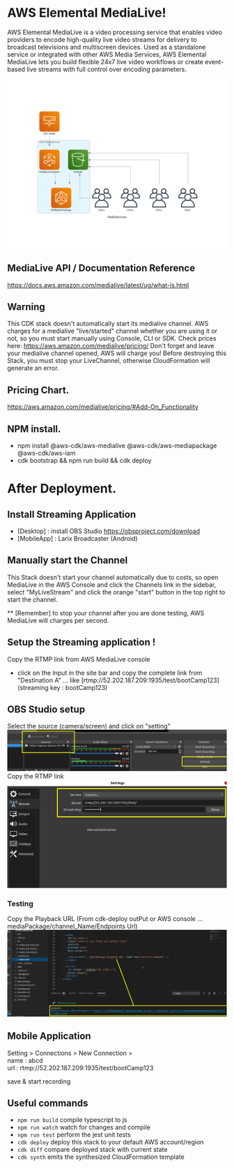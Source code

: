 

# AWS Elemental MediaLive!
AWS Elemental MediaLive is a video processing service that enables video providers to encode high-quality live video streams for delivery to broadcast televisions and multiscreen devices. Used as a standalone service or integrated with other AWS Media Services, AWS Elemental MediaLive lets you build flexible 24x7 live video workflows or create event-based live streams with full control over encoding parameters.

![AWS MediaLive Architecture](img/ML.png)

## MediaLive API / Documentation Reference
https://docs.aws.amazon.com/medialive/latest/ug/what-is.html


## Warning
This CDK stack doesn't automatically start its medialive channel. AWS charges for a medialive "live/started" channel whether you are using it or not, so you must start manually using Console, CLI or SDK. Check prices here: https://aws.amazon.com/medialive/pricing/
Don't forget and leave your medialive channel opened, AWS will charge you!
Before destroying this Stack, you must stop your LiveChannel, otherwise CloudFormation will generate an error.

## Pricing Chart.
https://aws.amazon.com/medialive/pricing/#Add-On_Functionality


## NPM install.
- npm install @aws-cdk/aws-medialive @aws-cdk/aws-mediapackage @aws-cdk/aws-iam
- cdk bootstrap && npm run build && cdk deploy


# After Deployment.

## Install Streaming Application
- [Desktop] :  install OBS Studio https://obsproject.com/download    
- [MobileApp] : Larix Broadcaster (Android)


## Manually start the Channel 
This Stack doesn't start your channel automatically due to costs, so open MediaLive in the AWS Console and click the Channels link in the sidebar, select "MyLiveStream" and  click the orange "start" button in the top right to start the channel. 

** [Remember] to stop your channel after you are done testing, AWS MediaLive will charges per second.


## Setup the Streaming application !

Copy the RTMP link from AWS MediaLive console 

- click on the Input in the site bar and copy the complete link from "Destination A" ... like [rtmp://52.202.187.209:1935/test/bootCamp123]	 (streaming key : bootCamp123)


## OBS Studio setup

Select the source (camera/screen) and click on "setting"
![obs1](img/obs1.png)
Copy the RTMP link 
![obs2](img/obs2.png)

### Testing
Copy the Playback URL (From cdk-deploy outPut or AWS console ...  mediaPackage/channel_Name/Endpoints Url)
![linkTesting](img/linkTesting.png)


## Mobile Application

Setting > Connections > New Connection > <br/>
name : abcd<br/>
url : rtmp://52.202.187.209:1935/test/bootCamp123<br/>

save & start recording




## Useful commands

 * `npm run build`   compile typescript to js
 * `npm run watch`   watch for changes and compile
 * `npm run test`    perform the jest unit tests
 * `cdk deploy`      deploy this stack to your default AWS account/region
 * `cdk diff`        compare deployed stack with current state
 * `cdk synth`       emits the synthesized CloudFormation template

